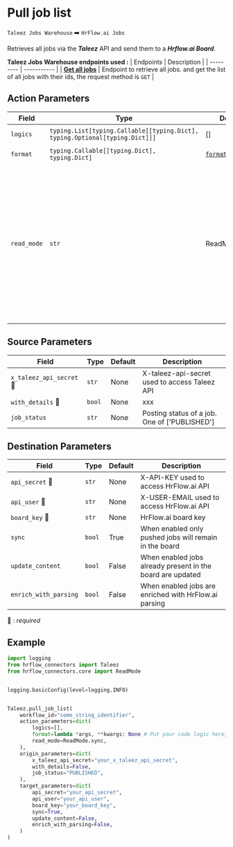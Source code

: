 
# Pull job list
`Taleez Jobs Warehouse` :arrow_right: `HrFlow.ai Jobs`

Retrieves all jobs via the ***Taleez*** API and send them to a ***Hrflow.ai Board***.


**Taleez Jobs Warehouse endpoints used :**
| Endpoints | Description |
| --------- | ----------- |
| [**Get all jobs**](https://api.taleez.com/0/jobs) | Endpoint to retrieve all jobs. and get the list of all jobs with their ids, the request method is `GET` |



## Action Parameters

| Field | Type | Default | Description |
| ----- | ---- | ------- | ----------- |
| `logics`  | `typing.List[typing.Callable[[typing.Dict], typing.Optional[typing.Dict]]]` | [] | List of logic functions |
| `format`  | `typing.Callable[[typing.Dict], typing.Dict]` | [`format_job`](../connector.py#L336) | Formatting function |
| `read_mode`  | `str` | ReadMode.sync | If 'incremental' then `read_from` of the last run is given to Origin Warehouse during read. **The actual behavior depends on implementation of read**. In 'sync' mode `read_from` is neither fetched nor given to Origin Warehouse during read. |

## Source Parameters

| Field | Type | Default | Description |
| ----- | ---- | ------- | ----------- |
| `x_taleez_api_secret` :red_circle: | `str` | None | X-taleez-api-secret used to access Taleez API |
| `with_details` :red_circle: | `bool` | None | xxx |
| `job_status`  | `str` | None | Posting status of a job. One of ['PUBLISHED'] |

## Destination Parameters

| Field | Type | Default | Description |
| ----- | ---- | ------- | ----------- |
| `api_secret` :red_circle: | `str` | None | X-API-KEY used to access HrFlow.ai API |
| `api_user` :red_circle: | `str` | None | X-USER-EMAIL used to access HrFlow.ai API |
| `board_key` :red_circle: | `str` | None | HrFlow.ai board key |
| `sync`  | `bool` | True | When enabled only pushed jobs will remain in the board |
| `update_content`  | `bool` | False | When enabled jobs already present in the board are updated |
| `enrich_with_parsing`  | `bool` | False | When enabled jobs are enriched with HrFlow.ai parsing |

:red_circle: : *required*

## Example

```python
import logging
from hrflow_connectors import Taleez
from hrflow_connectors.core import ReadMode


logging.basicConfig(level=logging.INFO)


Taleez.pull_job_list(
    workflow_id="some_string_identifier",
    action_parameters=dict(
        logics=[],
        format=lambda *args, **kwargs: None # Put your code logic here,
        read_mode=ReadMode.sync,
    ),
    origin_parameters=dict(
        x_taleez_api_secret="your_x_taleez_api_secret",
        with_details=False,
        job_status="PUBLISHED",
    ),
    target_parameters=dict(
        api_secret="your_api_secret",
        api_user="your_api_user",
        board_key="your_board_key",
        sync=True,
        update_content=False,
        enrich_with_parsing=False,
    )
)
```